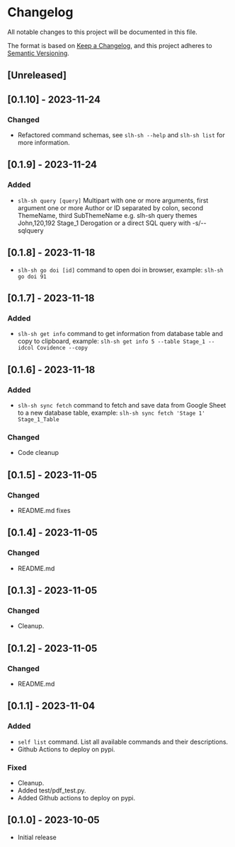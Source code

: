 # Changelog

All notable changes to this project will be documented in this file.

The format is based on [Keep a Changelog](https://keepachangelog.com/en/1.0.0/),
and this project adheres to [Semantic Versioning](https://semver.org/spec/v2.0.0.html).

## [Unreleased]

## [0.1.10] - 2023-11-24

### Changed
- Refactored command schemas, see `slh-sh --help` and `slh-sh list` for more information.

## [0.1.9] - 2023-11-24

### Added
- `slh-sh query [query]` Multipart with one or more arguments, first argument one or more Author or ID separated by colon, second ThemeName, third SubThemeName
e.g. slh-sh query themes John,120,192 Stage_1 Derogation  or a direct SQL query with -s/--sqlquery

## [0.1.8] - 2023-11-18
- `slh-sh go doi [id]` command to open doi in browser, example: `slh-sh go doi 91`

## [0.1.7] - 2023-11-18

### Added
- `slh-sh get info` command to get information from database table and copy to clipboard, example: `slh-sh get info 5 --table Stage_1 --idcol Covidence --copy`

## [0.1.6] - 2023-11-18

### Added
- `slh-sh sync fetch` command to fetch and save data from Google Sheet to a new database table, example: `slh-sh sync fetch 'Stage 1' Stage_1_Table`

### Changed
- Code cleanup

## [0.1.5] - 2023-11-05

### Changed
- README.md fixes

## [0.1.4] - 2023-11-05

### Changed
- README.md

## [0.1.3] - 2023-11-05

### Changed
- Cleanup.

## [0.1.2]  - 2023-11-05

### Changed
- README.md

## [0.1.1] - 2023-11-04

### Added

- `self list` command. List all available commands and their descriptions.
- Github Actions to deploy on pypi.

### Fixed

- Cleanup.
- Added test/pdf_test.py.
- Added Github actions to deploy on pypi.


## [0.1.0] - 2023-10-05

- Initial release